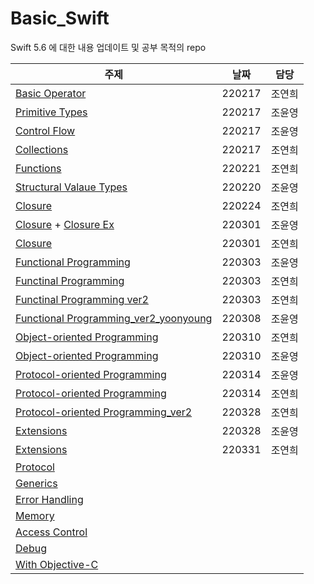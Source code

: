 # Basic_Swift
Swift 5.6 에 대한 내용 업데이트 및 공부 목적의 repo

| 주제 | 날짜 | 담당 |
| --- | --- | ---- |
| [Basic Operator](./BasicOperator.md) | 220217 | 조연희|
| [Primitive Types](./PrimitiveTypes.md) |  220217|  조윤영|
| [Control Flow](./ControlFlow.md) |   220217|  조윤영|
| [Collections](./Collections.md) | 220217  | 조연희|
| [Functions](./Functions.md) | 220221 | 조연희|
| [Structural Valaue Types](./StructuralValueTypes.md) | 220220  | 조윤영|
| [Closure](./Clousre_yeonhee.md)| 220224 | 조연희|
| [Closure](./Closure_yoonyoung.md) + [Closure Ex](./Closure_yoonyoung.playground/Contents.swift)| 220301 | 조윤영 |
| [Closure](./Closure_deep.md) |220301|조연희|
| [Functional Programming](./FunctionalProgramming_yoonyoung.md)|220303|조윤영|
| [Functinal Programming](./Functional_Programming.md) |220303|조연희|
| [Functinal Programming ver2](./Functional_Programming_ver2.md) |220303|조연희|
| [Functional Programming_ver2_yoonyoung](./RxSwift.md)|220308|조윤영|
| [Object-oriented Programming](./OOP.md) |220310|조연희|
| [Object-oriented Programming](./OOP_yoonyoung.md) |220310|조윤영|
| [Protocol-oriented Programming](./POP_yoonyoung.md) |220314| 조윤영|
| [Protocol-oriented Programming](./Protocol_first.md) |220314| 조연희 |
| [Protocol-oriented Programming_ver2](./POP_yeoni.swift) |220328| 조연희 |
| [Extensions](./Extension_yoonyoung.md) |220328|조윤영|
| [Extensions](./extension_yeoni.md) |220331|조연희|
| [Protocol]() |||
| [Generics]() |||
| [Error Handling]() |||
| [Memory]() |||
| [Access Control]() |||
| [Debug]() |||
| [With Objective-C]() |||
